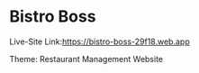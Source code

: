 
# Bistro Boss

Live-Site Link:https://bistro-boss-29f18.web.app

Theme: Restaurant Management Website

